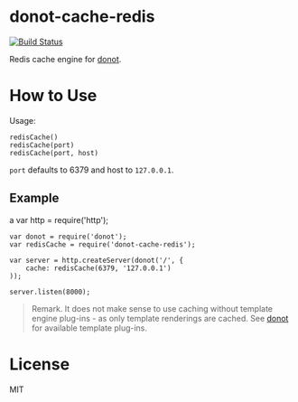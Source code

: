 donot-cache-redis
=================

[![Build Status](https://travis-ci.org/trenskow/donot-cache-redis.svg?branch=master)](https://travis-ci.org/trenskow/donot-cache-redis)

Redis cache engine for [donot](https://github.com/trenskow/donot).

# How to Use

Usage:

    redisCache()
    redisCache(port)
    redisCache(port, host)

`port` defaults to 6379 and host to `127.0.0.1`.

## Example
a
    var http = require('http');

    var donot = require('donot');
    var redisCache = require('donot-cache-redis');

    var server = http.createServer(donot('/', {
        cache: redisCache(6379, '127.0.0.1')
    ));

    server.listen(8000);

> Remark. It does not make sense to use caching without template engine plug-ins - as only template renderings are cached. See [donot](https://github.com/trenskow/donot) for available template plug-ins.

# License

MIT
